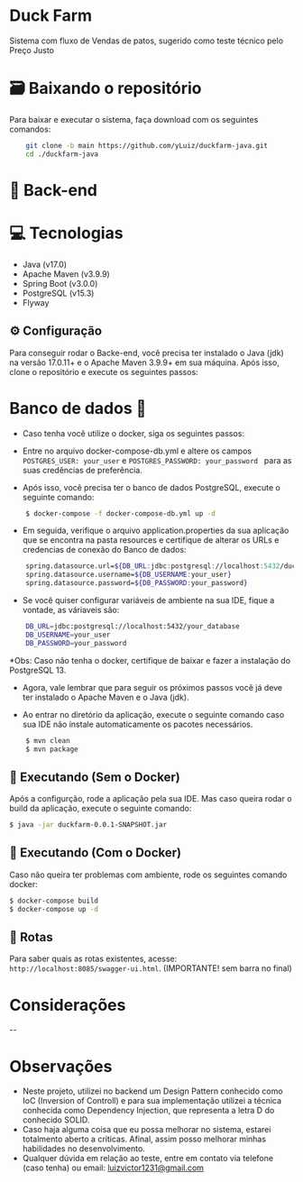 # Duck Farm

Sistema com fluxo de Vendas de patos, sugerido como teste técnico pelo Preço Justo

# 🗃 Baixando o repositório
Para baixar e executar o sistema, faça download com os seguintes comandos:

``` bash
    git clone -b main https://github.com/yLuiz/duckfarm-java.git
    cd ./duckfarm-java
```

# 📡 Back-end

# 💻 Tecnologias
* Java (v17.0)
* Apache Maven (v3.9.9)
* Spring Boot (v3.0.0)
* PostgreSQL (v15.3)
* Flyway

## ⚙ Configuração
Para conseguir rodar o Backe-end, você precisa ter instalado o Java (jdk) na versão 17.0.11+ e o Apache Maven 3.9.9+ em sua máquina.
Após isso, clone o repositório e execute os seguintes passos:

# Banco de dados 🎲

- Caso tenha você utilize o docker, siga os seguintes passos:

- Entre no arquivo docker-compose-db.yml e altere os campos ``` POSTGRES_USER: your_user ``` e ```POSTGRES_PASSWORD: your_password ``` para as suas credências de preferência.
- Após isso, você precisa ter o banco de dados PostgreSQL, execute o seguinte comando:
``` bash
    $ docker-compose -f docker-compose-db.yml up -d
```

- Em seguida, verifique o arquivo application.properties da sua aplicação que se encontra na pasta resources e certifique de alterar os URLs e credencias de conexão do Banco de dados:
``` bash
    spring.datasource.url=${DB_URL:jdbc:postgresql://localhost:5432/duckfarm?createDatabaseIfNotExists=true}
    spring.datasource.username=${DB_USERNAME:your_user}
    spring.datasource.password=${DB_PASSWORD:your_password}
```

- Se você quiser configurar variáveis de ambiente na sua IDE, fique a vontade, as váriaveis são:
``` bash
    DB_URL=jdbc:postgresql://localhost:5432/your_database
    DB_USERNAME=your_user
    DB_PASSWORD=your_password
```

*Obs: Caso não tenha o docker, certifique de baixar e fazer a instalação do PostgreSQL 13.

- Agora, vale lembrar que para seguir os próximos passos você já deve ter instalado o Apache Maven e o Java (jdk).

- Ao entrar no diretório da aplicação, execute o seguinte comando caso sua IDE não instale automaticamente os pacotes necessários.

``` bash
    $ mvn clean
    $ mvn package
```

## 🚀 Executando (Sem o Docker)
Após a configurção, rode a aplicação pela sua IDE. 
Mas caso queira rodar o build da aplicação, execute o seguinte comando:
``` bash
$ java -jar duckfarm-0.0.1-SNAPSHOT.jar
```

## 🚀 Executando (Com o Docker)
Caso não queira ter problemas com ambiente, rode os seguintes comando docker:

``` bash
$ docker-compose build
$ docker-compose up -d
```

## 🔀 Rotas
Para saber quais as rotas existentes, acesse: `http://localhost:8085/swagger-ui.html`. (IMPORTANTE! sem barra no final)
# Considerações
--
# Observações

* Neste projeto, utilizei no backend um Design Pattern conhecido como IoC (Inversion of Controll) e para sua implementação utilizei a técnica conhecida como Dependency Injection, que representa a letra D do conhecido SOLID.
* Caso haja alguma coisa que eu possa melhorar no sistema, estarei totalmento aberto a criticas. Afinal, assim posso melhorar minhas habilidades no desenvolvimento.
* Qualquer dúvida em relação ao teste, entre em contato via telefone (caso tenha) ou email: luizvictor1231@gmail.com


